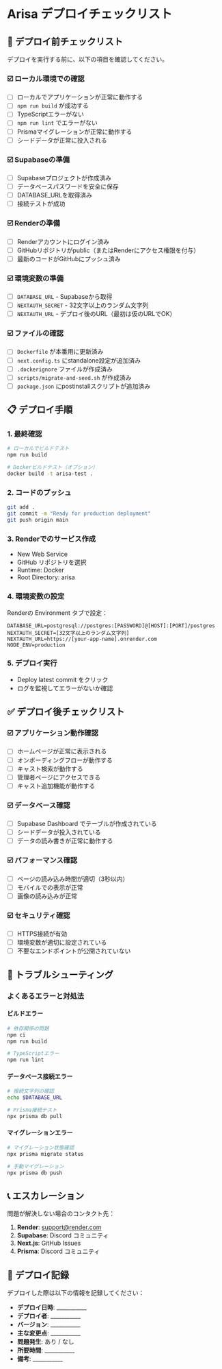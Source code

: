 # Arisa デプロイチェックリスト

## 🚀 デプロイ前チェックリスト

デプロイを実行する前に、以下の項目を確認してください。

### ☑️ ローカル環境での確認

- [ ] ローカルでアプリケーションが正常に動作する
- [ ] `npm run build` が成功する
- [ ] TypeScriptエラーがない
- [ ] `npm run lint` でエラーがない
- [ ] Prismaマイグレーションが正常に動作する
- [ ] シードデータが正常に投入される

### ☑️ Supabaseの準備

- [ ] Supabaseプロジェクトが作成済み
- [ ] データベースパスワードを安全に保存
- [ ] DATABASE_URLを取得済み
- [ ] 接続テストが成功

### ☑️ Renderの準備

- [ ] Renderアカウントにログイン済み
- [ ] GitHubリポジトリがpublic（またはRenderにアクセス権限を付与）
- [ ] 最新のコードがGitHubにプッシュ済み

### ☑️ 環境変数の準備

- [ ] `DATABASE_URL` - Supabaseから取得
- [ ] `NEXTAUTH_SECRET` - 32文字以上のランダム文字列
- [ ] `NEXTAUTH_URL` - デプロイ後のURL（最初は仮のURLでOK）

### ☑️ ファイルの確認

- [ ] `Dockerfile` が本番用に更新済み
- [ ] `next.config.ts` にstandalone設定が追加済み
- [ ] `.dockerignore` ファイルが作成済み
- [ ] `scripts/migrate-and-seed.sh` が作成済み
- [ ] `package.json` にpostinstallスクリプトが追加済み

## 📋 デプロイ手順

### 1. 最終確認
```bash
# ローカルでビルドテスト
npm run build

# Dockerビルドテスト（オプション）
docker build -t arisa-test .
```

### 2. コードのプッシュ
```bash
git add .
git commit -m "Ready for production deployment"
git push origin main
```

### 3. Renderでのサービス作成
- New Web Service
- GitHub リポジトリを選択
- Runtime: Docker
- Root Directory: arisa

### 4. 環境変数の設定
Renderの Environment タブで設定：
```
DATABASE_URL=postgresql://postgres:[PASSWORD]@[HOST]:[PORT]/postgres
NEXTAUTH_SECRET=[32文字以上のランダム文字列]
NEXTAUTH_URL=https://[your-app-name].onrender.com
NODE_ENV=production
```

### 5. デプロイ実行
- Deploy latest commit をクリック
- ログを監視してエラーがないか確認

## ✅ デプロイ後チェックリスト

### ☑️ アプリケーション動作確認

- [ ] ホームページが正常に表示される
- [ ] オンボーディングフローが動作する
- [ ] キャスト検索が動作する
- [ ] 管理者ページにアクセスできる
- [ ] キャスト追加機能が動作する

### ☑️ データベース確認

- [ ] Supabase Dashboard でテーブルが作成されている
- [ ] シードデータが投入されている
- [ ] データの読み書きが正常に動作する

### ☑️ パフォーマンス確認

- [ ] ページの読み込み時間が適切（3秒以内）
- [ ] モバイルでの表示が正常
- [ ] 画像の読み込みが正常

### ☑️ セキュリティ確認

- [ ] HTTPS接続が有効
- [ ] 環境変数が適切に設定されている
- [ ] 不要なエンドポイントが公開されていない

## 🔧 トラブルシューティング

### よくあるエラーと対処法

#### ビルドエラー
```bash
# 依存関係の問題
npm ci
npm run build

# TypeScriptエラー
npm run lint
```

#### データベース接続エラー
```bash
# 接続文字列の確認
echo $DATABASE_URL

# Prisma接続テスト
npx prisma db pull
```

#### マイグレーションエラー
```bash
# マイグレーション状態確認
npx prisma migrate status

# 手動マイグレーション
npx prisma db push
```

## 📞 エスカレーション

問題が解決しない場合のコンタクト先：

1. **Render**: [support@render.com](mailto:support@render.com)
2. **Supabase**: Discord コミュニティ
3. **Next.js**: GitHub Issues
4. **Prisma**: Discord コミュニティ

## 📝 デプロイ記録

デプロイした際は以下の情報を記録してください：

- **デプロイ日時**: ___________
- **デプロイ者**: ___________
- **バージョン**: ___________
- **主な変更点**: ___________
- **問題発生**: あり / なし
- **所要時間**: ___________
- **備考**: ___________